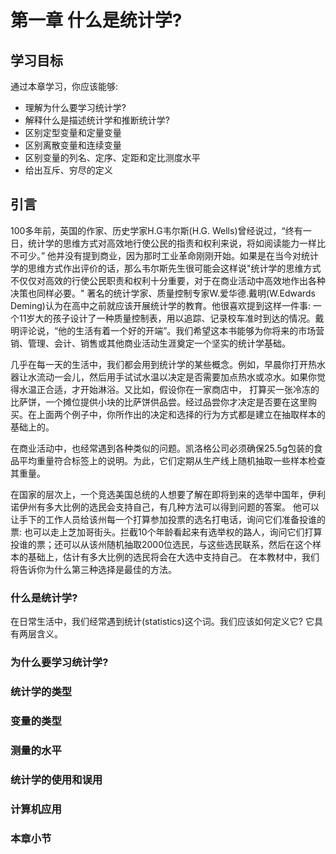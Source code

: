 第一章 什么是统计学?
=============================

学习目标
-----------------------------
  通过本章学习，你应该能够:
  * 理解为什么要学习统计学?
  * 解释什么是描述统计学和推断统计学?
  * 区别定型变量和定量变量
  * 区别离散变量和连续变量
  * 区别变量的列名、定序、定距和定比测度水平
  * 给出互斥、穷尽的定义


引言
-----------------------------
  100多年前，英国的作家、历史学家H.G韦尔斯(H.G. Wells)曾经说过，“终有一日，统计学的思维方式对高效地行使公民的指责和权利来说，将如阅读能力一样比不可少。” 他并没有提到商业，因为那时工业革命刚刚开始。如果是在当今对统计学的思维方式作出评价的话，那么韦尔斯先生很可能会这样说"统计学的思维方式不仅仅对高效的行使公民职责和权利十分重要，对于在商业活动中高效地作出各种决策也同样必要。"
  著名的统计学家、质量控制专家W.爱华德.戴明(W.Edwards Deming)认为在高中之前就应该开展统计学的教育。他很喜欢提到这样一件事: 一个11岁大的孩子设计了一种质量控制表，用以追踪、记录校车准时到达的情况。戴明评论说，“他的生活有着一个好的开端”。我们希望这本书能够为你将来的市场营销、管理、会计、销售或其他商业活动生涯奠定一个坚实的统计学基础。
  
  几乎在每一天的生活中，我们都会用到统计学的某些概念。例如，早晨你打开热水器让水流动一会儿，然后用手试试水温以决定是否需要加点热水或凉水。如果你觉得水温正合适，才开始淋浴。又比如，假设你在一家商店中， 打算买一张冷冻的比萨饼，一个摊位提供小块的比萨饼供品尝。经过品尝你才决定是否要在这里购买。在上面两个例子中，你所作出的决定和选择的行为方式都是建立在抽取样本的基础上的。
  
  在商业活动中，也经常遇到各种类似的问题。凯洛格公司必须确保25.5g包装的食品平均重量符合标签上的说明。为此，它们定期从生产线上随机抽取一些样本检查其重量。
  
  在国家的层次上，一个竞选美国总统的人想要了解在即将到来的选举中国年，伊利诺伊州有多大比例的选民会支持自己，有几种方法可以得到问题的答案。 他可以让手下的工作人员给该州每一个打算参加投票的选名打电话，询问它们准备投谁的票: 也可以走上芝加哥街头。拦截10个年龄看起来有选举权的路人，询问它们打算投谁的票；还可以从该州随机抽取2000位选民，与这些选民联系，然后在这个样本的基础上，估计有多大比例的选民将会在大选中支持自己。 在本教材中，我们将告诉你为什么第三种选择是最佳的方法。
  
  

### 什么是统计学?
  在日常生活中，我们经常遇到统计(statistics)这个词。我们应该如何定义它? 它具有两层含义。

### 为什么要学习统计学?

### 统计学的类型

### 变量的类型

### 测量的水平


### 统计学的使用和误用

### 计算机应用

### 本章小节
